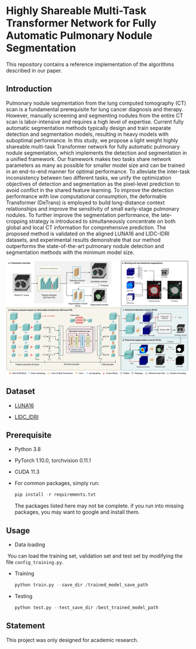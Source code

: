 # Highly Shareable Multi-Task Transformer Network for Fully Automatic Pulmonary Nodule Segmentation

This repository contains a reference implementation of the algorithms described in our paper.

## Introduction

Pulmonary nodule segmentation from the lung computed tomography (CT) scan is a fundamental prerequisite for lung cancer diagnosis and therapy. However, manually screening and segmenting nodules from the entire CT scan is labor-intensive and requires a high level of expertise. Current fully automatic segmentation methods typically design and train separate detection and segmentation models, resulting in heavy models with suboptimal performance. In this study, we propose a light weight highly shareable multi-task Transformer network for fully automatic pulmonary nodule segmentation, which implements the detection and segmentation in a unified framework. Our framework makes two tasks share network parameters as many as possible for smaller model size and can be trained in an end-to-end manner for optimal performance. To alleviate the inter-task inconsistency between two different tasks, we unify the optimization objectives of detection and segmentation as the pixel-level prediction to avoid conflict in the shared feature learning. To improve the detection performance with low computational consumption, the deformable Transformer (DeTrans) is employed to build long-distance context relationships and improve the sensitivity of small early-stage pulmonary nodules. To further improve the segmentation performance, the late-cropping strategy is introduced to simultaneously concentrate on both global and local CT information for comprehensive prediction. The proposed method is validated on the aligned LUNA16 and LIDC-IDRI datasets, and experimental results demonstrate that our method outperforms the state-of-the-art pulmonary nodule detection and segmentation methods with the minimum model size.



![](./Framework.jpg)



## Dataset

- [LUNA16](https://luna16.grand-challenge.org/data/)

- [LIDC_IDRI](https://www.cancerimagingarchive.net/nbia-search/?CollectionCriteria=LIDC-IDRI)

## Prerequisite

- Python 3.8

- PyTorch 1.10.0, torchvision 0.11.1

- CUDA 11.3

- For common packages, simply run:

  ```python
  pip install -r requirements.txt
  ```

  The packages listed here may not be complete. if you run into missing packages, you may want to google and install them.

## Usage

- Data loading

​	You can load the training set, validation set and test set by modifying the file `config_training.py`.

- Training	

  ```python
  python train.py --save_dir /trained_model_save_path
  ```

- Testing

  ```python
  python test.py --test_save_dir /best_trained_model_path
  ```

## Statement

This project was only designed for academic research.
